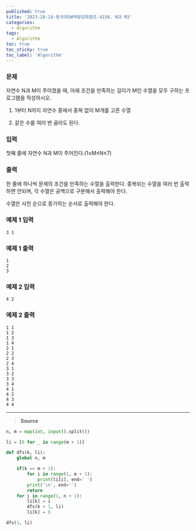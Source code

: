 ```yaml
---
published: true
title: '2023-10-14-동국대SW역량강화캠프-4156. N과 M3'
categories:
  - Algorithm
tags:
  - Algorithm
toc: true
toc_sticky: true
toc_label: 'Algorithm'
---
```


### **문제**

자연수 N과 M이 주어졌을 때, 아래 조건을 만족하는 길이가 M인 수열을 모두 구하는 프로그램을 작성하시오.

1. 1부터 N까지 자연수 중에서 중복 없이 M개를 고른 수열

2. 같은 수를 여러 번 골라도 된다.

### **입력**

첫째 줄에 자연수 N과 M이 주어진다.(1≤M≤N≤7)

### **출력**

한 줄에 하나씩 문제의 조건을 만족하는 수열을 출력한다. 중복되는 수열을 여러 번 출력하면 안되며, 각 수열은 공백으로 구분해서 출력해야 한다.

수열은 사전 순으로 증가하는 순서로 출력해야 한다.

### **예제 1 입력**

```
3 1
```

### **예제 1 출력**

```
1
2
3
```

### **예제 2 입력**

```
4 2
```

### **예제 2 출력**

```
1 1
1 2
1 3
1 4
2 1
2 2
2 3
2 4
3 1
3 2
3 3
3 4
4 1
4 2
4 3
4 4
```

---

> **Source**

```python
n, m = map(int, input().split())

li = [0 for _ in range(m + 1)]

def dfs(k, li):
	global n, m

	if(k == m + 1):
		for i in range(1, m + 1):
			print(li[i], end=' ')
		print('\n', end='')
		return
	for i in range(1, n + 1):
		li[k] = i
		dfs(k + 1, li)
		li[k] = 0

dfs(1, li)
```
